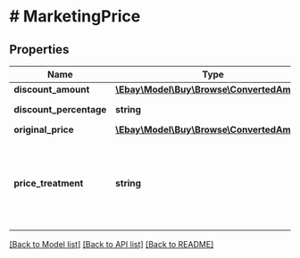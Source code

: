 # # MarketingPrice

## Properties

Name | Type | Description | Notes
------------ | ------------- | ------------- | -------------
**discount_amount** | [**\Ebay\Model\Buy\Browse\ConvertedAmount**](ConvertedAmount.md) |  | [optional]
**discount_percentage** | **string** | This field expresses the percentage of the seller discount based on the value in the &lt;b&gt;  originalPrice&lt;/b&gt; container. | [optional]
**original_price** | [**\Ebay\Model\Buy\Browse\ConvertedAmount**](ConvertedAmount.md) |  | [optional]
**price_treatment** | **string** | Indicates the pricing treatment (discount) that was applied to the price of the item. &lt;br /&gt;&lt;br /&gt;&lt;span class&#x3D;\&quot;tablenote\&quot;&gt;&lt;b&gt;Note: &lt;/b&gt; The pricing treatment affects the way and where the discounted price can be displayed.&lt;/span&gt; For implementation help, refer to &lt;a href&#x3D;&#39;https://developer.ebay.com/api-docs/buy/browse/types/gct:PriceTreatmentEnum&#39;&gt;eBay API documentation&lt;/a&gt; | [optional]

[[Back to Model list]](../../README.md#models) [[Back to API list]](../../README.md#endpoints) [[Back to README]](../../README.md)
